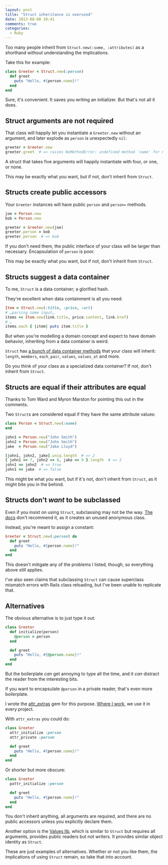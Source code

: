```yaml
---
layout: post
title: "Struct inheritance is overused"
date: 2013-08-08 10:41
comments: true
categories:
  - Ruby
---
```


Too many people inherit from `Struct.new(:some, :attributes)` as a shorthand without understanding the implications.

Take this for example:

``` ruby
class Greeter < Struct.new(:person)
  def greet
    puts "Hello, #{person.name}!"
  end
end
```

Sure, it's convenient. It saves you writing an initializer. But that's not all it does.


## Struct arguments are not required

That class will happily let you instantiate a `Greeter.new` without an argument, and later explode as `person` is unexpectedly `nil`:

``` ruby
greeter = Greeter.new
greeter.greet  # => raises NoMethodError: undefined method `name' for nil:NilClass
```

A struct that takes five arguments will happily instantiate with four, or one, or none.

This may be exactly what you want, but if not, don't inherit from `Struct`.


## Structs create public accessors

Your `Greeter` instances will have public `person` and `person=` methods.

``` ruby
joe = Person.new
bob = Person.new

greeter = Greeter.new(joe)
greeter.person = bob
greeter.person  # => bob
```

If you don't need them, the public interface of your class will be larger than necessary. Encapsulation of `person` is poor.

This may be exactly what you want, but if not, don't inherit from `Struct`.


## Structs suggest a data container

To me, `Struct` is a data container; a glorified hash.

They're excellent when data containment is all you need:

``` ruby
Item = Struct.new(:title, :price, :url)
# …parsing some input…
items << Item.new(link.title, price.content, link.href)
# …
items.each { |item| puts item.title }
```

But when you're modelling a domain concept and expect to have domain behavior, inheriting from a data container is weird.

`Struct` has [a bunch of data container methods](http://www.ruby-doc.org/core-2.0/Struct.html) that your class will inherit: `length`, `members`, `each_pair`, `values`, `values_at` and more.

Do you think of your class as a specialized data container? If not, don't inherit from `Struct`.


## Structs are equal if their attributes are equal

Thanks to Tom Ward and Myron Marston for pointing this out in the comments.

Two `Struct`s are considered equal if they have the same attribute values:

``` ruby
class Person < Struct.new(:name)
end

john1 = Person.new("John Smith")
john2 = Person.new("John Smith")
jake  = Person.new("Jake Lloyd")

[john1, john2, jake].uniq.length  # => 2
{ john1 => 7, john2 => 8, jake => 9 }.length  # => 2
john1 == john2  # => true
john1 == jake  # => false
```

This might be what you want, but if it's not, don't inherit from `Struct`, as it might bite you in the behind.


## Structs don't *want* to be subclassed

Even if you insist on using `Struct`, subclassing may not be the way. [The docs](http://www.ruby-doc.org/core-2.0/Struct.html#method-c-new) don't recommend it, as it creates an unused anonymous class.

Instead, you're meant to assign a constant:

``` ruby
Greeter = Struct.new(:person) do
  def greet
    puts "Hello, #{person.name}!"
  end
end
```

This doesn't mitigate any of the problems I listed, though, so everything above still applies.

I've also seen claims that subclassing `Struct` can cause superclass mismatch errors with Rails class reloading, but I've been unable to replicate that.


## Alternatives

The obvious alternative is to just type it out:

``` ruby
class Greeter
  def initialize(person)
    @person = person
  end

  def greet
    puts "Hello, #{@person.name}!"
  end
end
```

But the boilerplate *can* get annoying to type all the time, and it *can* distract the reader from the interesting bits.

If you want to encapsulate `@person` in a private reader, that's even more boilerplate.

I wrote the [attr\_extras](https://github.com/barsoom/attr_extras) gem for this purpose. [Where I work](http://barsoom.se), we use it in every project.

With `attr_extras` you could do:

``` ruby
class Greeter
  attr_initialize :person
  attr_private :person

  def greet
    puts "Hello, #{person.name}!"
  end
end
```

Or shorter but more obscure:

``` ruby
class Greeter
  pattr_initialize :person

  def greet
    puts "Hello, #{person.name}!"
  end
end
```

You don't inherit anything, all arguments are required, and there are no public accessors unless you explicitly declare them.

Another option is the [Values lib](https://github.com/tcrayford/Values), which is similar to `Struct` but requires all arguments, provides public readers but not writers. It provides similar object identity as `Struct`.

These are just examples of alternatives. Whether or not you like them, the implications of using `Struct` remain, so take that into account.
